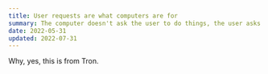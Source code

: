 ```yaml
---
title: User requests are what computers are for
summary: The computer doesn't ask the user to do things, the user asks the computer to do things. Don't bug people to do things for the computer. The user is the most important half of the relationship. Don't waste their time. Don't get in their way. Help them to be awesome.
date: 2022-05-31
updated: 2022-07-31
---
```


Why, yes, this is from Tron.